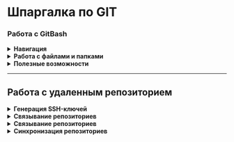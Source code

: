 # Шпаргалка по GIT

### Работа с GitBash

<details>
<summary><b>Навигация</b></summary>

**pwd** (от англ. print working directory, «показать рабочую папку») — покажи, в какой я папке;

**ls** (от англ. list directory contents, «отобразить содержимое директории») — покажи файлы и папки в текущей папке;

**ls -a** — покажи также скрытые файлы и папки, названия которых начинаются с символа .;

**cd first-project** (от англ. change directory, «сменить директорию») — перейди в папку first-project;

**cd first-project/html** — перейди в папку html, которая находится в папке first-project;

**cd ..** — перейди на уровень выше, в родительскую папку;

**cd ~** — перейди в домашнюю директорию (/Users/Username);

**cd /** — перейди в корневую директорию.
</details>

<details>
<summary><b> Работа с файлами и папками</b></summary>

#### Создание

**touch index.html** (англ. touch, «коснуться») — создай файл index.html в текущей папке;

**touch index.html style.css script.js** — если нужно создать сразу несколько файлов, можно напечатать их имена в одну строку через пробел;

**mkdir second-project** (от англ. make directory, «создать директорию») — создай папку с именем second-project в текущей папке.

#### Копирование и перемещение

**cp file.txt ~/my-dir** (от англ. copy, «копировать») — скопируй файл в другое место;

**mv file.txt ~/my-dir** (от англ. move, «переместить») — перемести файл или папку в другое место.

##### Чтение

**cat file.txt** (от англ. concatenate and print, «объединить и распечатать») — распечатай содержимое текстового файла file.txt.

##### Удаление

**rm about.html** (от англ. remove, «удалить») — удали файл about.html;

**rmdir images** (от англ. remove directory, «удалить директорию») — удали папку images;

**rm -r second-project** (от англ. remove, «удалить» + recursive, «рекурсивный») — удали папку second-project и всё, что она содержит.

</details>

<details>
<summary><b>Полезные возможности</b></summary>

Команды необязательно печатать и выполнять по очереди. Можно указать их списком — разделить двумя амперсандами (&&).

У консоли есть собственная память — буфер с несколькими последними командами. По ним можно перемещаться с помощью клавиш со стрелками вверх (↑) и вниз (↓).

Чтобы не вводить название файла или папки полностью, можно набрать первые символы имени и дважды нажать Tab. Если файл или папка есть в текущей директории, командная строка допишет путь сама.

Например, вы находитесь в папке dev. Начните вводить cd first и дважды нажмите Tab. Если папка first-project есть внутри dev, командная строка автоматически подставит её имя. Останется только нажать Enter.
</details>

---

## Работа с удаленным репозиторием

<details>
<summary><b>Генерация SSH-ключей</b></summary>

**Приватный ключ** (англ. private key) хранится только на вашем компьютере и не должен передаваться кому-либо ещё. Он используется для расшифровки данных.

**Публичный ключ** (англ. public key) доступен всем и используется для шифрования данных. Они могут быть расшифрованы парным приватным ключом

##### Проверка наличия ключей

cd ~ && ls -la .ssh/

##### Генерация ключей

ssh-keygen -t [ed25519/rsa] -C "e-mail"

##### Добавление ключей в GitHub

Скопировать содержимое ключа в буфер обмена:

clip < ~/.ssh/id_rsa.pub

Со стороны GitHub: Settings -> SSH and GPD keys -> Add SSH key

</details>

<details>
<summary><b>Связывание репозиториев</b></summary>

Создание локального репозитория и инициализация

Создать директорию локального репозитория

[Находясь в папке локального репозитория]

git init

</details>

<details>
<summary><b>Связывание репозиториев</b></summary>

Со стороны GitHub: Страница репозитория -> Скопировать ссылку для SSH

Со стороны GitBash:

[Находясь в папке локального репозитория]

git remote add origin [ссылка на проект]

_Примечание:_ origin - название главного удаленного репозитория

Убедиться, что репозитории связаны: 

git remote -v

</details>

<details>
<summary><b>Синхронизация репозиториев</b></summary>

[Находясь в папке локального репозитория]

git add [Имя файла] && git commit -m "Комментарий" && git push

_Примечание:_ для первого пуша явно указать

git push -u origin master

</details>


